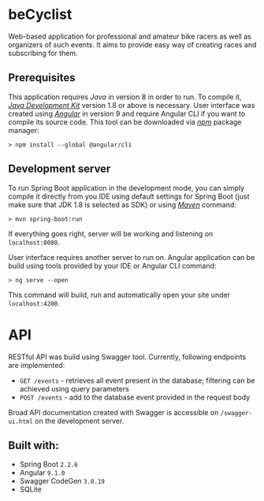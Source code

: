 beCyclist
=========

Web-based application for professional and amateur bike racers as well as organizers of such events. It aims to provide easy way of creating races and subscribing for them.

## Prerequisites

This application requires *Java* in version 8 in order to run. To compile it, [*Java Development Kit*](https://www.oracle.com/java/technologies/javase-jdk8-downloads.htm) version 1.8 or above is necessary.
User interface was created using [*Angular*](https://angular.io/) in version 9 and require Angular CLI if you want to compile its source code. This tool can be downloaded via [*npm*](https://npmjs.org) package manager:
    
    > npm install --global @angular/cli

## Development server

To run Spring Boot application in the development mode, you can simply compile it directly from you IDE using default settings for Spring Boot (just make sure that JDK 1.8 is selected as SDK) or using [*Maven*](https://maven.apache.org/) command:
    
    > mvn spring-boot:run
    
If everything goes right, server will be working and listening on `localhost:8080`.

User interface requires another server to run on. Angular application can be build using tools provided by your IDE or Angular CLI command:

    > ng serve --open

This command will build, run and automatically open your site under `localhost:4200`.

# API

RESTful API was build using Swagger tool. Currently, following endpoints are implemented:

   - `GET /events` - retrieves all event present in the database; filtering can be achieved using query parameters
   - `POST /events` - add to the database event provided in the request body
  
Broad API documentation created with Swagger is accessible on `/swagger-ui.html` on the development server.

## Built with:
   - Spring Boot `2.2.6`
   - Angular `9.1.0`
   - Swagger CodeGen `3.0.19`
   - SQLite